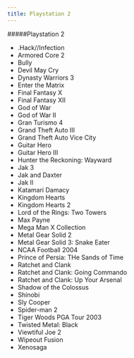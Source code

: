 ```yaml
---
title: Playstation 2
---
```


#####Playstation 2

- .Hack//Infection
- Armored Core 2
- Bully
- Devil May Cry
- Dynasty Warriors 3
- Enter the Matrix
- Final Fantasy X
- Final Fantasy XII
- God of War
- God of War II
- Gran Turismo 4
- Grand Theft Auto III
- Grand Theft Auto Vice City
- Guitar Hero
- Guitar Hero III
- Hunter the Reckoning: Wayward
- Jak 3
- Jak and Daxter
- Jak II
- Katamari Damacy
- Kingdom Hearts
- Kingdom Hearts 2
- Lord of the Rings: Two Towers
- Max Payne
- Mega Man X Collection
- Metal Gear Solid 2
- Metal Gear Solid 3: Snake Eater
- NCAA Football 2004
- Prince of Persia: THe Sands of Time
- Ratchet and Clank
- Ratchet and Clank: Going Commando
- Ratchet and Clank: Up Your Arsenal
- Shadow of the Colossus
- Shinobi
- Sly Cooper
- Spider-man 2
- Tiger Woods PGA Tour 2003
- Twisted Metal: Black
- Viewtiful Joe 2
- Wipeout Fusion
- Xenosaga
